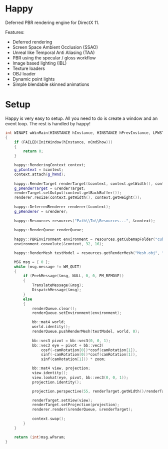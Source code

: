 # Happy
Deferred PBR rendering engine for DirectX 11.

Features:
- Deferred rendering
- Screen Space Ambient Occlusion (SSAO)
- Unreal like Temporal Anti Aliasing (TAA)
- PBR using the specular / gloss workflow
- Image based lighting (IBL)
- Texture loaders
- OBJ loader
- Dynamic point lights
- Simple blendable skinned animations

# Setup
Happy is very easy to setup. All you need to do is create a window and an event loop. The rest is handled by happy!
```C++
int WINAPI wWinMain(HINSTANCE hInstance, HINSTANCE hPrevInstance, LPWSTR lpCmdLine, int nCmdShow)
{
	if (FAILED(InitWindow(hInstance, nCmdShow)))
	{
		return 0;
	}

	happy::RenderingContext context;
	g_pContext = &context;
	context.attach(g_hWnd);
	
	happy::RenderTarget renderTarget(&context, context.getWidth(), context.getHeight(), true);
	g_pRenderTarget = &renderTarget;
	renderTarget.setOutput(context.getBackBuffer());
	renderer.resize(context.getWidth(), context.getHeight());
	
	happy::DeferredRenderer renderer(&context);
	g_pRenderer = &renderer;
	
	happy::Resources resources("Path\\To\\Resources...", &context);
	
	happy::RenderQueue renderQueue;
	
	happy::PBREnvironment environment = resources.getCubemapFolder("cubemap", "jpg");
	environment.convolute(&context, 32, 16);	

	happy::RenderMesh testModel = resources.getRenderMesh("Mesh.obj", "Textures.texdef");

	MSG msg = { 0 };
	while (msg.message != WM_QUIT)
	{
		if (PeekMessage(&msg, NULL, 0, 0, PM_REMOVE))
		{
			TranslateMessage(&msg);
			DispatchMessage(&msg);
		}
		else
		{
			renderQueue.clear();
			renderQueue.setEnvironment(environment);

			bb::mat4 world;
			world.identity();
			renderQueue.pushRenderMesh(testModel, world, 0);
			
			bb::vec3 pivot = bb::vec3(0, 0, 1);
			bb::vec3 eye = pivot + bb::vec3(
				cosf(-camRotation[0])*cosf(camRotation[1]),
				sinf(-camRotation[0])*cosf(camRotation[1]),
				sinf(camRotation[1])) * zoom;

			bb::mat4 view, projection;
			view.identity();
			view.lookat(eye, pivot, bb::vec3(0, 0, 1));
			projection.identity();

			projection.perspective(55, renderTarget.getWidth()/renderTarget.getHeight(), .1f, 100.0f);

			renderTarget.setView(view);
			renderTarget.setProjection(projection);
			renderer.render(&renderQueue, &renderTarget);
			
			context.swap();
		}
	}

	return (int)msg.wParam;
}
```
